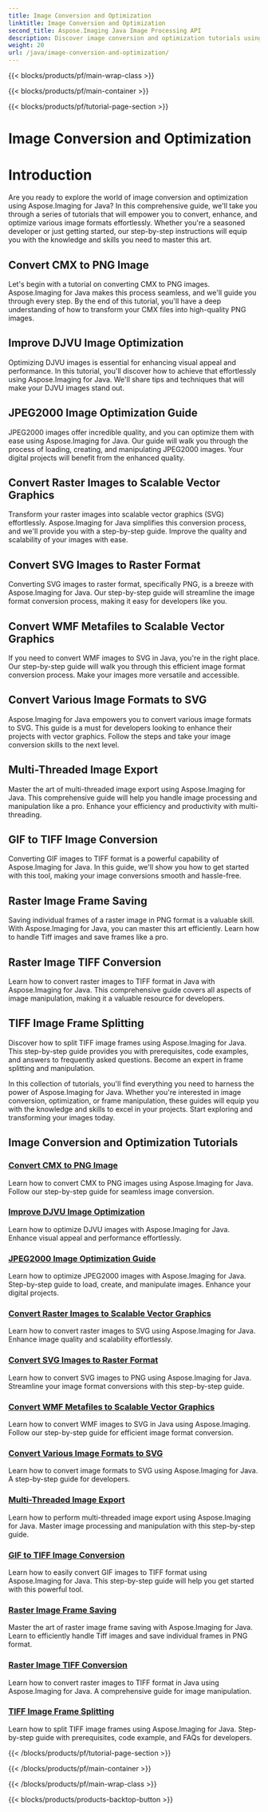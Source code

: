```yaml
---
title: Image Conversion and Optimization
linktitle: Image Conversion and Optimization
second_title: Aspose.Imaging Java Image Processing API
description: Discover image conversion and optimization tutorials using Aspose.Imaging for Java. Learn how to convert, enhance, and optimize various image formats with ease.
weight: 20
url: /java/image-conversion-and-optimization/
---
```


{{< blocks/products/pf/main-wrap-class >}}

{{< blocks/products/pf/main-container >}}

{{< blocks/products/pf/tutorial-page-section >}}

# Image Conversion and Optimization


# Introduction

Are you ready to explore the world of image conversion and optimization using Aspose.Imaging for Java? In this comprehensive guide, we'll take you through a series of tutorials that will empower you to convert, enhance, and optimize various image formats effortlessly. Whether you're a seasoned developer or just getting started, our step-by-step instructions will equip you with the knowledge and skills you need to master this art.

## Convert CMX to PNG Image

Let's begin with a tutorial on converting CMX to PNG images. Aspose.Imaging for Java makes this process seamless, and we'll guide you through every step. By the end of this tutorial, you'll have a deep understanding of how to transform your CMX files into high-quality PNG images.

## Improve DJVU Image Optimization

Optimizing DJVU images is essential for enhancing visual appeal and performance. In this tutorial, you'll discover how to achieve that effortlessly using Aspose.Imaging for Java. We'll share tips and techniques that will make your DJVU images stand out.

## JPEG2000 Image Optimization Guide

JPEG2000 images offer incredible quality, and you can optimize them with ease using Aspose.Imaging for Java. Our guide will walk you through the process of loading, creating, and manipulating JPEG2000 images. Your digital projects will benefit from the enhanced quality.

## Convert Raster Images to Scalable Vector Graphics

Transform your raster images into scalable vector graphics (SVG) effortlessly. Aspose.Imaging for Java simplifies this conversion process, and we'll provide you with a step-by-step guide. Improve the quality and scalability of your images with ease.

## Convert SVG Images to Raster Format

Converting SVG images to raster format, specifically PNG, is a breeze with Aspose.Imaging for Java. Our step-by-step guide will streamline the image format conversion process, making it easy for developers like you.

## Convert WMF Metafiles to Scalable Vector Graphics

If you need to convert WMF images to SVG in Java, you're in the right place. Our step-by-step guide will walk you through this efficient image format conversion process. Make your images more versatile and accessible.

## Convert Various Image Formats to SVG

Aspose.Imaging for Java empowers you to convert various image formats to SVG. This guide is a must for developers looking to enhance their projects with vector graphics. Follow the steps and take your image conversion skills to the next level.

## Multi-Threaded Image Export

Master the art of multi-threaded image export using Aspose.Imaging for Java. This comprehensive guide will help you handle image processing and manipulation like a pro. Enhance your efficiency and productivity with multi-threading.

## GIF to TIFF Image Conversion

Converting GIF images to TIFF format is a powerful capability of Aspose.Imaging for Java. In this guide, we'll show you how to get started with this tool, making your image conversions smooth and hassle-free.

## Raster Image Frame Saving

Saving individual frames of a raster image in PNG format is a valuable skill. With Aspose.Imaging for Java, you can master this art efficiently. Learn how to handle Tiff images and save frames like a pro.

## Raster Image TIFF Conversion

Learn how to convert raster images to TIFF format in Java with Aspose.Imaging for Java. This comprehensive guide covers all aspects of image manipulation, making it a valuable resource for developers.

## TIFF Image Frame Splitting

Discover how to split TIFF image frames using Aspose.Imaging for Java. This step-by-step guide provides you with prerequisites, code examples, and answers to frequently asked questions. Become an expert in frame splitting and manipulation.

In this collection of tutorials, you'll find everything you need to harness the power of Aspose.Imaging for Java. Whether you're interested in image conversion, optimization, or frame manipulation, these guides will equip you with the knowledge and skills to excel in your projects. Start exploring and transforming your images today.
## Image Conversion and Optimization Tutorials
### [Convert CMX to PNG Image](./convert-cmx-to-png-image/)
Learn how to convert CMX to PNG images using Aspose.Imaging for Java. Follow our step-by-step guide for seamless image conversion.
### [Improve DJVU Image Optimization](./improve-djvu-image-optimization/)
Learn how to optimize DJVU images with Aspose.Imaging for Java. Enhance visual appeal and performance effortlessly.
### [JPEG2000 Image Optimization Guide](./jpeg2000-image-optimization-guide/)
Learn how to optimize JPEG2000 images with Aspose.Imaging for Java. Step-by-step guide to load, create, and manipulate images. Enhance your digital projects.
### [Convert Raster Images to Scalable Vector Graphics](./convert-raster-images-to-scalable-vector-graphics/)
Learn how to convert raster images to SVG using Aspose.Imaging for Java. Enhance image quality and scalability effortlessly.
### [Convert SVG Images to Raster Format](./convert-svg-images-to-raster-format/)
Learn how to convert SVG images to PNG using Aspose.Imaging for Java. Streamline your image format conversions with this step-by-step guide.
### [Convert WMF Metafiles to Scalable Vector Graphics](./convert-wmf-metafiles-to-scalable-vector-graphics/)
Learn how to convert WMF images to SVG in Java using Aspose.Imaging. Follow our step-by-step guide for efficient image format conversion.
### [Convert Various Image Formats to SVG](./convert-various-image-formats-to-svg/)
Learn how to convert image formats to SVG using Aspose.Imaging for Java. A step-by-step guide for developers.
### [Multi-Threaded Image Export](./multi-threaded-image-export/)
Learn how to perform multi-threaded image export using Aspose.Imaging for Java. Master image processing and manipulation with this step-by-step guide.
### [GIF to TIFF Image Conversion](./gif-to-tiff-image-conversion/)
Learn how to easily convert GIF images to TIFF format using Aspose.Imaging for Java. This step-by-step guide will help you get started with this powerful tool.
### [Raster Image Frame Saving](./raster-image-frame-saving/)
Master the art of raster image frame saving with Aspose.Imaging for Java. Learn to efficiently handle Tiff images and save individual frames in PNG format.
### [Raster Image TIFF Conversion](./raster-image-tiff-conversion/)
Learn how to convert raster images to TIFF format in Java using Aspose.Imaging for Java. A comprehensive guide for image manipulation.
### [TIFF Image Frame Splitting](./tiff-image-frame-splitting/)
Learn how to split TIFF image frames using Aspose.Imaging for Java. Step-by-step guide with prerequisites, code example, and FAQs for developers.

{{< /blocks/products/pf/tutorial-page-section >}}

{{< /blocks/products/pf/main-container >}}

{{< /blocks/products/pf/main-wrap-class >}}

{{< blocks/products/products-backtop-button >}}
